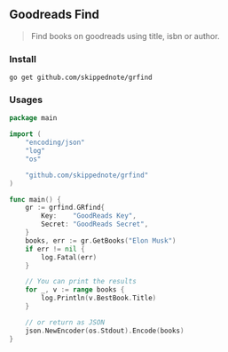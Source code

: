 Goodreads Find
---

> Find books on goodreads using title, isbn or author.

### Install
`go get github.com/skippednote/grfind`

### Usages
```go
package main

import (
	"encoding/json"	
	"log"
	"os"

	"github.com/skippednote/grfind"
)

func main() {
	gr := grfind.GRfind{
		Key:    "GoodReads Key",
		Secret: "GoodReads Secret",
	}
	books, err := gr.GetBooks("Elon Musk")
	if err != nil {
		log.Fatal(err)
	}

	// You can print the results
	for _, v := range books {
		log.Println(v.BestBook.Title)
	}

	// or return as JSON
	json.NewEncoder(os.Stdout).Encode(books)
}
```
